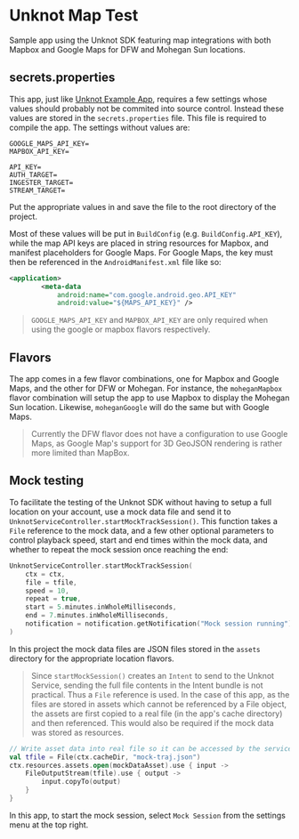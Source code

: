 # Unknot Map Test

Sample app using the Unknot SDK featuring map integrations with both Mapbox and Google Maps for DFW
and Mohegan Sun locations.

## secrets.properties

This app, just like [Unknot Example App](https://github.com/Unknot-id-Inc/unknot-example-app),
requires a few settings whose values should probably not be commited into source control. Instead
these values are stored in the `secrets.properties` file. This file is required to compile the app.
The settings without values are:

```
GOOGLE_MAPS_API_KEY=
MAPBOX_API_KEY=

API_KEY=
AUTH_TARGET=
INGESTER_TARGET=
STREAM_TARGET=
```

Put the appropriate values in and save the file to the root directory of the project.

Most of these values will be put in `BuildConfig` (e.g. `BuildConfig.API_KEY`), while the map API
keys are placed in string resources for Mapbox, and manifest placeholders for Google Maps. For
Google Maps, the key must then be referenced in the `AndroidManifest.xml` file like so:
```xml
<application>
        <meta-data
            android:name="com.google.android.geo.API_KEY"
            android:value="${MAPS_API_KEY}" />
```

> `GOOGLE_MAPS_API_KEY` and `MAPBOX_API_KEY` are only required when using the google or mapbox
> flavors respectively.

## Flavors

The app comes in a few flavor combinations, one for Mapbox and Google Maps, and the other for DFW
or Mohegan. For instance, the `moheganMapbox` flavor combination will setup the app to use Mapbox
to display the Mohegan Sun location. Likewise, `moheganGoogle` will do the same but with Google
Maps. 

> Currently the DFW flavor does not have a configuration to use Google Maps, as Google Map's support
> for 3D GeoJSON rendering is rather more limited than MapBox.

## Mock testing

To facilitate the testing of the Unknot SDK without having to setup a full location on your account,
use a mock data file and send it to `UnknotServiceController.startMockTrackSession()`. This function
takes a `File` reference to the mock data, and a few other optional parameters to control playback
speed, start and end times within the mock data, and whether to repeat the mock session once
reaching the end:

```kotlin
UnknotServiceController.startMockTrackSession(
    ctx = ctx,
    file = tfile,
    speed = 10,
    repeat = true,
    start = 5.minutes.inWholeMilliseconds,
    end = 7.minutes.inWholeMilliseconds,
    notification = notification.getNotification("Mock session running")
)
```

In this project the mock data files are JSON files stored in the `assets` directory for the
appropriate location flavors.

> Since `startMockSession()` creates an `Intent` to send to the Unknot Service, sending the full
> file contents in the Intent bundle is not practical. Thus a `File` reference is used. In the case
> of this app, as the files are stored in assets which cannot be referenced by a File object, the
> assets are first copied to a real file (in the app's cache directory) and then referenced. This
> would also be required if the mock data was stored as resources.

```kotlin
// Write asset data into real file so it can be accessed by the service
val tfile = File(ctx.cacheDir, "mock-traj.json")
ctx.resources.assets.open(mockDataAsset).use { input ->
    FileOutputStream(tfile).use { output ->
        input.copyTo(output)
    }
}
```

In this app, to start the mock session, select `Mock Session` from the settings menu at the top
right.